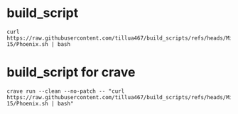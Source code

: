 # build_script
```
curl https://raw.githubusercontent.com/tillua467/build_scripts/refs/heads/Mist-15/Phoenix.sh | bash
```
# build_script for crave 
```
crave run --clean --no-patch -- "curl https://raw.githubusercontent.com/tillua467/build_scripts/refs/heads/Mist-15/Phoenix.sh | bash"
```

